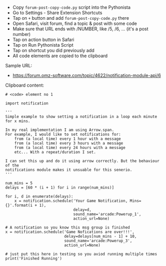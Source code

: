 * Copy `forum-post-copy-code.py` script into the Pythonista
* Go to Settings - Share Extension Shortcuts
* Tap on `+` button and add `forum-post-copy-code.py` there
* Open Safari, visit forum, find a topic & post with some code
* Make sure that URL ends with /NUMBER, like /5, /6, ... (it's a post number)
* Tap on action button in Safari
* Tap on Run Pythonista Script
* Tap on shortcut you did previously add
* All code elements are copied to the clipboard

Sample URL:

* https://forum.omz-software.com/topic/4622/notification-module-api/6

Clipboard content:

```
# <code> element no 1

import notification

'''
Simple example to show setting a notification in a loop each minute
for x mins.

In my real implementation I am using Arrow.span.
For example, I would like to set notifications for:
    from (a local time) every 1 hour with a message
    from (a local time) every 3 hours with a message
    from (a local time) every 24 hours with a message
    etc... With a repeat/duration I set.

I can set this up and do it using arrow correctly. But the behaviour of the
notifications module makes it unsuable for this senerio.
'''

num_mins = 5
delays = [60 * (i + 1) for i in range(num_mins)]

for i, d in enumerate(delays):
    x = notification.schedule('Your Game Notification, Mins={}'.format(i + 1),
                              delay=d,
                              sound_name='arcade:Powerup_1',
                              action_url=None)

# A notification so you know this msg group is finished
x = notification.schedule('Game Nofications are over!!!',
                          delay=delays[num_mins - 1] + 10,
                          sound_name='arcade:Powerup_3',
                          action_url=None)

# just put this here in testing so you aviod running multiple times
print('Finished Running')
```